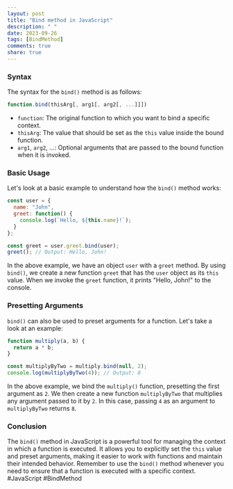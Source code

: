 ```yaml
---
layout: post
title: "Bind method in JavaScript"
description: " "
date: 2023-09-26
tags: [BindMethod]
comments: true
share: true
---
```


### Syntax

The syntax for the `bind()` method is as follows:

```javascript
function.bind(thisArg[, arg1[, arg2[, ...]]])
```

- `function`: The original function to which you want to bind a specific context.
- `thisArg`: The value that should be set as the `this` value inside the bound function.
- `arg1`, `arg2`, ...: Optional arguments that are passed to the bound function when it is invoked.

### Basic Usage

Let's look at a basic example to understand how the `bind()` method works:

```javascript
const user = {
  name: "John",
  greet: function() {
    console.log(`Hello, ${this.name}!`);
  }
};

const greet = user.greet.bind(user);
greet(); // Output: Hello, John!
```

In the above example, we have an object `user` with a `greet` method. By using `bind()`, we create a new function `greet` that has the `user` object as its `this` value. When we invoke the `greet` function, it prints "Hello, John!" to the console.

### Presetting Arguments

`bind()` can also be used to preset arguments for a function. Let's take a look at an example:

```javascript
function multiply(a, b) {
  return a * b;
}

const multiplyByTwo = multiply.bind(null, 2);
console.log(multiplyByTwo(4)); // Output: 8
```

In the above example, we bind the `multiply()` function, presetting the first argument as `2`. We then create a new function `multiplyByTwo` that multiplies any argument passed to it by `2`. In this case, passing `4` as an argument to `multiplyByTwo` returns `8`.

### Conclusion

The `bind()` method in JavaScript is a powerful tool for managing the context in which a function is executed. It allows you to explicitly set the `this` value and preset arguments, making it easier to work with functions and maintain their intended behavior. Remember to use the `bind()` method whenever you need to ensure that a function is executed with a specific context. #JavaScript #BindMethod